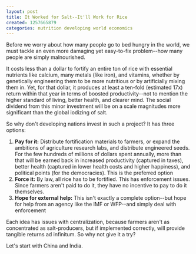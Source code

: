 ```yaml
---
layout: post
title: It Worked for Salt--It'll Work for Rice
created: 1257665879
categories: nutrition developing world economics
---
```

Before we worry about how many people go to bed hungry in the world, we must tackle an even more damaging yet easy-to-fix problem--how many people are simply malnourished.

It costs less than a dollar to fortify an entire ton of rice with essential nutrients like calcium, many metals (like iron), and vitamins, whether by genetically engineering them to be more nutritious or by artificially mixing them in. Yet, for that dollar, it produces at least a ten-fold (estimated 17x) return within that year in terms of boosted productivity--not to mention the higher standard of living, better health, and clearer mind. The social dividend from this minor investment will be on a scale magnitudes more significant than the global iodizing of salt.

So why don't developing nations invest in such a project? It has three options:
<ol>
<li><strong>Pay for it:</strong> Distribute fortification materials to farmers, or expand the ambitions of agriculture research labs, and distribute engineered seeds. For the few hundreds of millions of dollars spent annually, more than that will be earned back in increased productivity (captured in taxes), better health (captured in lower health costs and higher happiness), and political points (for the democracies). This is the preferred option</li>
<li><strong>Force it:</strong> By law, all rice has to be fortified. This has enforcement issues. Since farmers aren't paid to do it, they have no incentive to pay to do it themselves.</li>
<li><strong>Hope for external help:</strong> This isn't exactly a complete option--but hope for help from an agency like the IMF or WFP--and simply deal with enforcement</li>
</ol>
Each idea has issues with centralization, because farmers aren't as concentrated as salt-producers, but if implemented correctly, will provide tangible returns ad infinitum. So why not give it a try?

Let's start with China and India.
